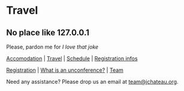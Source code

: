 # Travel

## No place like 127.0.0.1 

Please, pardon me for _I love that joke_

[Accomodation](accommodation.html) | [Travel](travel.html) | [Schedule](schedule.html) | [Registration infos](registrationinfo.html)
 
[Registration](https://www.eventbrite.fr/e/billets-jchateau-and-jalba-the-unofficial-unorganised-jauldalliance-161936084187) | [What is an unconference?](what-is-an-unconference.html) | [Team](the-team.html)

Need any assistance? Please drop us an email at [team@jchateau.org](mailto:team@jchateau.org).
